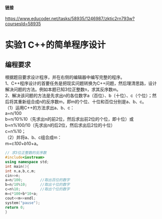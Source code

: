#### 链接   
https://www.educoder.net/tasks/58935/1246987/zktic2rn793w?coursesId=58935

# 实验1 C++的简单程序设计
## 编程要求

根据题目要求设计程序，并在右侧的编辑器中编写完整的程序。  
1、C++程序设计的首要任务是把现实问题转换为C++问题，然后理清思路，设计解决问题的方法。例如本题已知3位正整数n，求其反序数m。  
2、解决该问题的方法是先求出n的各位数字a（百位）、b（十位）、c（个位）；然后将其重新组合成n的反序数m，即m的个位、十位和百位分别是a、b、c。  
（1）运用C++的方法求出a、b、c：  
a=n/100  
b=n/10%10（先求出n的前2位，然后求出前2位的个位，即十位）或b=n%100/10（先求出n的后2位，然后求出后2位的十位）  
c=n%10；  
（2）并将a、b、c组合成m：  
m=c*100+b*10+a。  

```c++  
// 求3位正整数的反序数
#include<iostream>
using namespace std;
int main(){
int n,a,b,c,m;
cin>>n;
a=n/100;        //取出百位的数字
b=n/10%10;      //取出十位的数字
c=n%10;         //取出个位的数字
m=c*100+b*10+a;
cout<<m<<endl;
system("pause");
return 0;
}
```